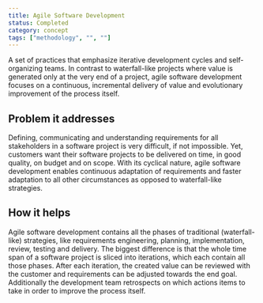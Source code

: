 ```yaml
---
title: Agile Software Development
status: Completed
category: concept
tags: ["methodology", "", ""]
---
```



A set of practices that emphasize iterative development cycles and self-organizing teams. 
In contrast to waterfall-like projects where value is generated only at the very end of a project, 
agile software development focuses on a continuous, incremental delivery of value and 
evolutionary improvement of the process itself. 

## Problem it addresses

Defining, communicating and understanding requirements for all stakeholders in a software project is very difficult, if not impossible. 
Yet, customers want their software projects to be delivered on time, in good quality, on budget and on scope. 
With its cyclical nature, agile software development enables continuous adaptation of requirements and 
faster adaptation to all other circumstances as opposed to waterfall-like strategies. 

## How it helps

Agile software development contains all the phases of traditional (waterfall-like) strategies, 
like requirements engineering, planning, implementation, review, testing and delivery. 
The biggest difference is that the whole time span of a software project is sliced into iterations, which each contain all those phases. 
After each iteration, the created value can be reviewed with the customer and requirements can be adjusted towards the end goal. 
Additionally the development team retrospects on which actions items to take in order to improve the process itself. 
